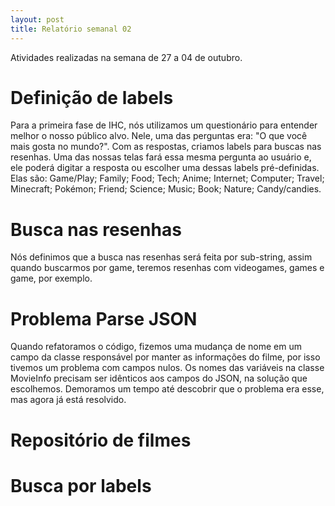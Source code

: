 ```yaml
---
layout: post
title: Relatório semanal 02
---
```


Atividades realizadas na semana de 27 a 04 de outubro.

# Definição de labels

Para a primeira fase de IHC, nós utilizamos um questionário para entender melhor o nosso público alvo. Nele, uma das perguntas era: "O que você mais gosta no mundo?". Com as respostas, criamos labels para buscas nas resenhas. Uma das nossas telas fará essa mesma pergunta ao usuário e, ele poderá digitar a resposta ou escolher uma dessas labels pré-definidas.
Elas são: Game/Play; Family; Food; Tech; Anime; Internet; Computer; Travel; Minecraft; Pokémon; Friend; Science; Music; Book; Nature; Candy/candies.


# Busca nas resenhas

Nós definimos que a busca nas resenhas será feita por sub-string, assim quando buscarmos por game, teremos resenhas com videogames, games e game, por exemplo.

# Problema Parse JSON

Quando refatoramos o código, fizemos uma mudança de nome em um campo da classe responsável por manter as informações do filme, por isso tivemos um problema com campos nulos. Os nomes das variáveis na classe MovieInfo precisam ser idênticos aos campos do JSON, na solução que escolhemos. Demoramos um tempo até descobrir que o problema era esse, mas agora já está resolvido.

# Repositório de filmes

# Busca por labels
